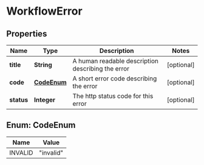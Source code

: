 

# WorkflowError


## Properties

| Name | Type | Description | Notes |
|------------ | ------------- | ------------- | -------------|
|**title** | **String** | A human readable description describing the error |  [optional] |
|**code** | [**CodeEnum**](#CodeEnum) | A short error code describing the error |  [optional] |
|**status** | **Integer** | The http status code for this error |  [optional] |



## Enum: CodeEnum

| Name | Value |
|---- | -----|
| INVALID | &quot;invalid&quot; |



